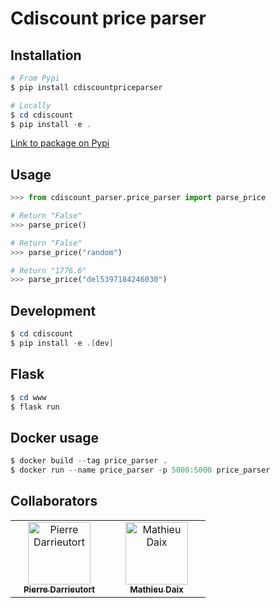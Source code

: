 # Cdiscount price parser

## Installation
```powershell
# From Pypi
$ pip install cdiscountpriceparser

# Locally
$ cd cdiscount
$ pip install -e .
```
[Link to package on Pypi](https://pypi.org/project/cdiscountpriceparser/)

## Usage
```python
>>> from cdiscount_parser.price_parser import parse_price

# Return "False"
>>> parse_price()

# Return "False"
>>> parse_price("random")

# Return "1776.6"
>>> parse_price("del5397184246030")
```

## Development
```powershell
$ cd cdiscount
$ pip install -e .[dev]
```

## Flask
```powershell
$ cd www
$ flask run
```

## Docker usage
```powershell
$ docker build --tag price_parser .
$ docker run --name price_parser -p 5000:5000 price_parser
```

## Collaborators
<table>
    <tbody>
        <tr>
            <td align="center" width="140">
                <a href="https://github.com/pierredarrieutort">
                    <img src="https://avatars0.githubusercontent.com/u/25182438?s=460&amp;v=4" alt="Pierre Darrieutort" width="100px;" />
                    <br />
                    <sub><strong>Pierre Darrieutort</strong></sub>
                </a>
            </td>
            <td align="center" width="140">
                <a href="https://github.com/mathieudaix">
                    <img src="https://scontent.xx.fbcdn.net/v/t1.15752-9/95019821_1336186823257776_6091369584101687296_n.jpg?_nc_cat=109&_nc_sid=b96e70&_nc_ohc=vzl7zKAyKi0AX9JY36K&_nc_ad=z-m&_nc_cid=0&_nc_zor=9&_nc_ht=scontent.xx&oh=c0b399312a81efd43099d87ea03d8b37&oe=5ECFC9AF" alt="Mathieu Daix" width="100px;" />
                    <br />
                    <sub><strong>Mathieu Daix</strong></sub>
                </a>
            </td>
        </tr>
    </tbody>
</table>
